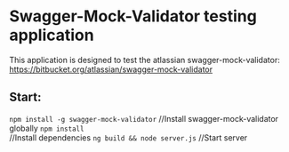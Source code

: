 # Swagger-Mock-Validator testing application

This application is designed to test the atlassian swagger-mock-validator: https://bitbucket.org/atlassian/swagger-mock-validator

## Start: 

`npm install -g swagger-mock-validator` //Install swagger-mock-validator globally
`npm install` <br /> //Install dependencies
`ng build && node server.js` //Start server
